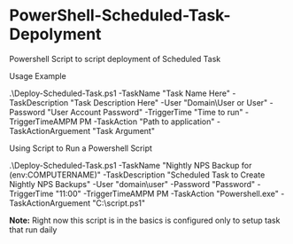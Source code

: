 # PowerShell-Scheduled-Task-Depolyment
Powershell Script to script deployment of Scheduled Task

Usage Example

.\Deploy-Scheduled-Task.ps1 -TaskName "Task Name Here" -TaskDescription "Task Description Here" -User "Domain\User or User" -Password "User Account Password" -TriggerTime "Time to run" -TriggerTimeAMPM PM -TaskAction "Path to application" -TaskActionArguement "Task Argument"

Using Script to Run a Powershell Script

.\Deploy-Scheduled-Task.ps1 -TaskName "Nightly NPS Backup for $($env:COMPUTERNAME)" -TaskDescription "Scheduled Task to Create Nightly NPS Backups" -User "domain\user" -Password "Password" -TriggerTime "11:00" -TriggerTimeAMPM PM -TaskAction "Powershell.exe" -TaskActionArguement "C:\script.ps1"

**Note:** Right now this script is in the basics is configured only to setup task that run daily